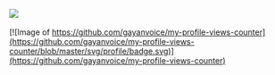 ![](https://cdn.discordapp.com/attachments/626880143419506728/1323855110404706335/qscdkj.jpg?ex=677607a6&is=6774b626&hm=b57c1b27358ae4552c784db586fa8e61e7be55783a6c272cb28fe0c9c530baee&)

[![Image of https://github.com/gayanvoice/my-profile-views-counter](https://github.com/gayanvoice/my-profile-views-counter/blob/master/svg/profile/badge.svg)](https://github.com/gayanvoice/my-profile-views-counter)

